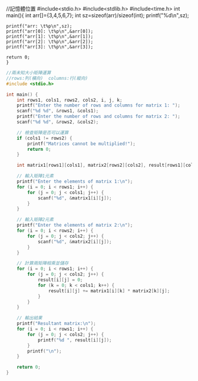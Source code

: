 
//記憶體位置
#include<stdio.h> 
#include<stdlib.h>
#include<time.h>
int main(){
	int arr[]={3,4,5,6,7};
	int sz=sizeof(arr)/sizeof(int);
	printf("%d\n",sz);
	
	printf("arr: \t%p\n",sz);
	printf("arr[0]: \t%p\n",&arr[0]);
	printf("arr[1]: \t%p\n",&arr[1]);
	printf("arr[2]: \t%p\n",&arr[2]);
	printf("arr[3]: \t%p\n",&arr[3]);

	return 0;
	}
	
	
```C
//兩未知大小矩陣運算
//rows:列(橫向)  columns:行(縱向) 
#include <stdio.h>

int main() {
    int rows1, cols1, rows2, cols2, i, j, k;
    printf("Enter the number of rows and columns for matrix 1: ");
    scanf("%d %d", &rows1, &cols1);
    printf("Enter the number of rows and columns for matrix 2: ");
    scanf("%d %d", &rows2, &cols2);

    // 檢查矩陣是否可以運算
    if (cols1 != rows2) {
        printf("Matrices cannot be multiplied!");
        return 0;
    }

    int matrix1[rows1][cols1], matrix2[rows2][cols2], result[rows1][cols2];

    // 輸入矩陣1元素
    printf("Enter the elements of matrix 1:\n");
    for (i = 0; i < rows1; i++) {
        for (j = 0; j < cols1; j++) {
            scanf("%d", &matrix1[i][j]);
        }
    }

    // 輸入矩陣2元素
    printf("Enter the elements of matrix 2:\n");
    for (i = 0; i < rows2; i++) {
        for (j = 0; j < cols2; j++) {
            scanf("%d", &matrix2[i][j]);
        }
    }

    // 計算兩矩陣相乘並儲存
    for (i = 0; i < rows1; i++) {
        for (j = 0; j < cols2; j++) {
            result[i][j] = 0;
            for (k = 0; k < cols1; k++) {
                result[i][j] += matrix1[i][k] * matrix2[k][j];
            }
        }
    }

    // 輸出結果
    printf("Resultant matrix:\n");
    for (i = 0; i < rows1; i++) {
        for (j = 0; j < cols2; j++) {
            printf("%d ", result[i][j]);
        }
        printf("\n");
    }

    return 0;
}
```
